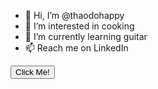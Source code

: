 - 👋 Hi, I’m @thaodohappy
- 👀 I’m interested in cooking
- 🌱 I’m currently learning guitar
- 📫 Reach me on LinkedIn

<!---
thaodohappy/thaodohappy is a ✨ special ✨ repository because its `README.md` (this file) appears on your GitHub profile.
You can click the Preview link to take a look at your changes.
--->
<!DOCTYPE html>
<html lang="en">

<head>
    <meta charset="UTF-8">
    <meta name="viewport" content="width=device-width, initial-scale=1.0">
    <title>Button Example</title>
</head>

<body>
    <button>Click Me!</button>
</body>

</html>
